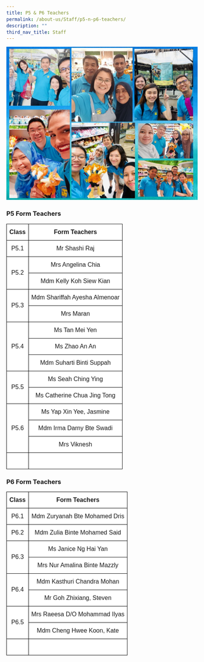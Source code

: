 ```yaml
---
title: P5 & P6 Teachers
permalink: /about-us/Staff/p5-n-p6-teachers/
description: ""
third_nav_title: Staff
---
```

![](/images/P5%20and%20P6%20vr%202.jpeg)

### **P5 Form Teachers**

<style type="text/css">
.tg  {border-collapse:collapse;border-spacing:0;margin:0px auto;}
.tg td{border-color:black;border-style:solid;border-width:1px;font-family:Arial, sans-serif;font-size:16px;
  overflow:hidden;padding:12px 7px;word-break:normal;}
.tg th{border-color:black;border-style:solid;border-width:1px;font-family:Arial, sans-serif;font-size:16px;
  font-weight:normal;overflow:hidden;padding:12px 7px;word-break:normal;}
.tg .tg-2g1l{background-color:#FFF;font-weight:bold;text-align:center;vertical-align:middle}
.tg .tg-f4yw{background-color:#FFF;text-align:center;vertical-align:middle}
</style>

<table class="tg">
<tbody>

<tr>
<td class="tg-2g1l">Class<br></td>
<td class="tg-2g1l">Form Teachers<br></td>
</tr>

<tr>
<td class="tg-f4yw" rowspan="1">P5.1<br></td>
<td class="tg-f4yw">Mr Shashi Raj<br></td>
</tr>

<tr>
<td class="tg-f4yw" rowspan="2">P5.2<br></td>
<td class="tg-f4yw">Mrs Angelina Chia<br></td>
</tr>

<tr>
<td class="tg-f4yw">Mdm Kelly Koh Siew Kian<br></td>
</tr>

<tr>
<td class="tg-f4yw" rowspan="2">P5.3<br></td>
<td class="tg-f4yw">Mdm Shariffah Ayesha Almenoar<br></td>
</tr>
  
<tr>
<td class="tg-f4yw">Mrs Maran<br></td>
</tr>
  
<tr>
<td class="tg-f4yw" rowspan="3">P5.4<br></td>
<td class="tg-f4yw">Ms Tan Mei Yen<br></td>
</tr>

<tr>
<td class="tg-f4yw">Ms Zhao An An<br></td>
</tr>
  
<tr>
<td class="tg-f4yw">Mdm Suharti Binti Suppah<br></td>
</tr>
	
<tr>
<td class="tg-f4yw" rowspan="2">P5.5<br></td>
<td class="tg-f4yw">Ms Seah Ching Ying<br></td>
</tr>

<tr>
<td class="tg-f4yw">Ms Catherine Chua Jing Tong</td>
</tr>

<tr>
<td class="tg-f4yw" rowspan="3">P5.6<br></td>
<td class="tg-f4yw">Ms Yap Xin Yee, Jasmine<br></td>
</tr>

<tr>
<td class="tg-f4yw">Mdm Irma Darny Bte Swadi<br></td>
</tr>
  
<tr>
<td class="tg-f4yw">Mrs Viknesh<br></td>
</tr>	
	
	
<tr>
<td class="tg-f4yw" rowspan="1"><br></td>
<td class="tg-f4yw"><br></td>
</tr>

</tbody>
</table>

### **P6 Form Teachers**

<style type="text/css">
.tg  {border-collapse:collapse;border-spacing:0;margin:0px auto;}
.tg td{border-color:black;border-style:solid;border-width:1px;font-family:Arial, sans-serif;font-size:16px;
  overflow:hidden;padding:12px 7px;word-break:normal;}
.tg th{border-color:black;border-style:solid;border-width:1px;font-family:Arial, sans-serif;font-size:16px;
  font-weight:normal;overflow:hidden;padding:12px 7px;word-break:normal;}
.tg .tg-2g1l{background-color:#FFF;font-weight:bold;text-align:center;vertical-align:middle}
.tg .tg-f4yw{background-color:#FFF;text-align:center;vertical-align:middle}
</style>

<table class="tg">
<tbody>

<tr>
<td class="tg-2g1l">Class<br></td>
<td class="tg-2g1l">Form Teachers<br></td>
</tr>

<tr>
<td class="tg-f4yw" rowspan="1">P6.1<br></td>
<td class="tg-f4yw">Mdm Zuryanah Bte Mohamed Dris<br></td>
</tr>

<tr>
<td class="tg-f4yw" rowspan="1">P6.2<br></td>
<td class="tg-f4yw">Mdm Zulia Binte Mohamed Said<br></td>
</tr>

<tr>
<td class="tg-f4yw" rowspan="2">P6.3<br></td>
<td class="tg-f4yw">Ms Janice Ng Hai Yan<br></td>
</tr>
  
<tr>
<td class="tg-f4yw">Mrs Nur Amalina Binte Mazzly <br></td>
</tr>
  
<tr>
<td class="tg-f4yw" rowspan="2">P6.4<br></td>
<td class="tg-f4yw">Mdm Kasthuri Chandra Mohan<br></td>
</tr>

<tr>
<td class="tg-f4yw">Mr Goh Zhixiang, Steven<br></td>
</tr>
  
<tr>
<td class="tg-f4yw" rowspan="2">P6.5<br></td>
<td class="tg-f4yw">Mrs Raeesa D/O Mohammad Ilyas<br></td>
</tr>

<tr>
<td class="tg-f4yw">Mdm Cheng Hwee Koon, Kate</td>
</tr>
 
<tr>
<td class="tg-f4yw" rowspan="1"><br></td>
<td class="tg-f4yw"><br></td>
</tr>

</tbody>
</table>